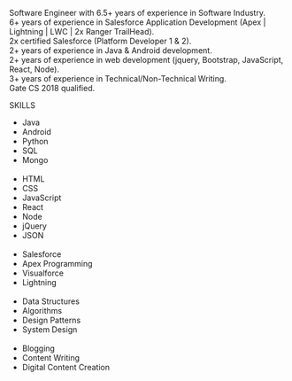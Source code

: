 Software Engineer with 6.5+ years of experience in Software Industry.<br />
6+ years of experience in Salesforce Application Development (Apex | Lightning | LWC | 2x Ranger TrailHead).<br />
2x certified Salesforce (Platform Developer 1 & 2).<br />
2+ years of experience in Java & Android development.<br />
2+ years of experience in web development (jquery, Bootstrap, JavaScript, React, Node).<br />
3+ years of experience in Technical/Non-Technical Writing.<br />
Gate CS 2018 qualified.<br />


SKILLS

<ul>
      			<li>Java</li>
			<li>Android</li>
			<li>Python</li>
			<li>SQL</li>
			<li>Mongo</li>
			<br/>
			<li>HTML</li>
			<li>CSS</li>
			<li>JavaScript</li>
			<li>React</li>
			<li>Node</li>
			<li>jQuery</li>
			<li>JSON</li>
			<br/>
			<li>Salesforce</li>
			<li>Apex Programming</li>
			<li>Visualforce</li>
			<li>Lightning</li>
			<br/>
			<li>Data Structures</li>
			<li>Algorithms</li>
			<li>Design Patterns</li>
			<li>System Design</li>
			<br/>
			<li>Blogging</li>
			<li>Content Writing</li>
			<li>Digital Content Creation</li>
			
</ul>


